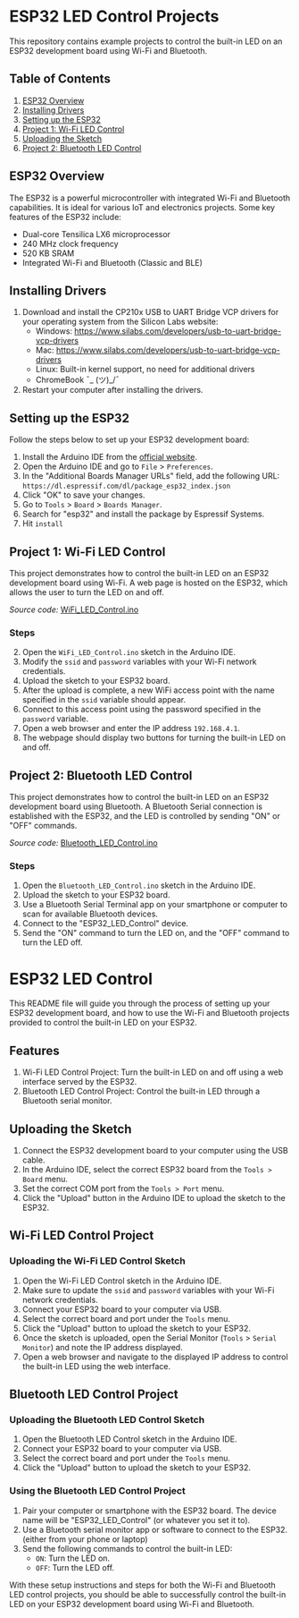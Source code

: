 # ESP32 LED Control Projects

This repository contains example projects to control the built-in LED on an ESP32 development board using Wi-Fi and Bluetooth.

## Table of Contents

1. [ESP32 Overview](#esp32-overview)
2. [Installing Drivers](#installing-drivers)
3. [Setting up the ESP32](#setting-up-the-esp32)
4. [Project 1: Wi-Fi LED Control](#project-1-wi-fi-led-control)
5. [Uploading the Sketch](#uploading-the-sketch)
6. [Project 2: Bluetooth LED Control](#project-2-bluetooth-led-control)

## ESP32 Overview

The ESP32 is a powerful microcontroller with integrated Wi-Fi and Bluetooth capabilities. It is ideal for various IoT and electronics projects. Some key features of the ESP32 include:

- Dual-core Tensilica LX6 microprocessor
- 240 MHz clock frequency
- 520 KB SRAM
- Integrated Wi-Fi and Bluetooth (Classic and BLE)

## Installing Drivers

1. Download and install the CP210x USB to UART Bridge VCP drivers for your operating system from the Silicon Labs website:
   - Windows: https://www.silabs.com/developers/usb-to-uart-bridge-vcp-drivers
   - Mac: https://www.silabs.com/developers/usb-to-uart-bridge-vcp-drivers
   - Linux: Built-in kernel support, no need for additional drivers
   - ChromeBook ¯\_ (ツ)_/¯
2. Restart your computer after installing the drivers.


## Setting up the ESP32

Follow the steps below to set up your ESP32 development board:

1. Install the Arduino IDE from the [official website](https://www.arduino.cc/en/software).
2. Open the Arduino IDE and go to `File` > `Preferences`.
3. In the "Additional Boards Manager URLs" field, add the following URL:
   `https://dl.espressif.com/dl/package_esp32_index.json`
4. Click "OK" to save your changes.
5. Go to `Tools` > `Board` > `Boards Manager`.
6. Search for "esp32" and install the package by Espressif Systems.
7. Hit `install`

## Project 1: Wi-Fi LED Control

This project demonstrates how to control the built-in LED on an ESP32 development board using Wi-Fi. A web page is hosted on the ESP32, which allows the user to turn the LED on and off.

*Source code:* [WiFi_LED_Control.ino](./WiFi_LED_Control/)

### Steps

2. Open the `WiFi_LED_Control.ino` sketch in the Arduino IDE.
3. Modify the `ssid` and `password` variables with your Wi-Fi network credentials.
4. Upload the sketch to your ESP32 board.
5. After the upload is complete, a new WiFi access point with the name specified in the `ssid` variable should appear.
6. Connect to this access point using the password specified in the `password` variable.
7. Open a web browser and enter the IP address `192.168.4.1`.
8. The webpage should display two buttons for turning the built-in LED on and off.

## Project 2: Bluetooth LED Control

This project demonstrates how to control the built-in LED on an ESP32 development board using Bluetooth. A Bluetooth Serial connection is established with the ESP32, and the LED is controlled by sending "ON" or "OFF" commands.

*Source code:* [Bluetooth_LED_Control.ino](./Bluetooth_LED_Control/)

### Steps

1. Open the `Bluetooth_LED_Control.ino` sketch in the Arduino IDE.
2. Upload the sketch to your ESP32 board.
3. Use a Bluetooth Serial Terminal app on your smartphone or computer to scan for available Bluetooth devices.
4. Connect to the "ESP32_LED_Control" device.
5. Send the "ON" command to turn the LED on, and the "OFF" command to turn the LED off.

# ESP32 LED Control

This README file will guide you through the process of setting up your ESP32 development board, and how to use the Wi-Fi and Bluetooth projects provided to control the built-in LED on your ESP32.

## Features

1. Wi-Fi LED Control Project: Turn the built-in LED on and off using a web interface served by the ESP32.
2. Bluetooth LED Control Project: Control the built-in LED through a Bluetooth serial monitor.

## Uploading the Sketch

1. Connect the ESP32 development board to your computer using the USB cable.
2. In the Arduino IDE, select the correct ESP32 board from the `Tools > Board` menu.
3. Set the correct COM port from the `Tools > Port` menu.
4. Click the "Upload" button in the Arduino IDE to upload the sketch to the ESP32.

## Wi-Fi LED Control Project


### Uploading the Wi-Fi LED Control Sketch

1. Open the Wi-Fi LED Control sketch in the Arduino IDE.
2. Make sure to update the `ssid` and `password` variables with your Wi-Fi network credentials.
3. Connect your ESP32 board to your computer via USB.
4. Select the correct board and port under the `Tools` menu.
5. Click the "Upload" button to upload the sketch to your ESP32.
6. Once the sketch is uploaded, open the Serial Monitor (`Tools` > `Serial Monitor`) and note the IP address displayed.
7. Open a web browser and navigate to the displayed IP address to control the built-in LED using the web interface.

## Bluetooth LED Control Project

### Uploading the Bluetooth LED Control Sketch

1. Open the Bluetooth LED Control sketch in the Arduino IDE.
2. Connect your ESP32 board to your computer via USB.
3. Select the correct board and port under the `Tools` menu.
4. Click the "Upload" button to upload the sketch to your ESP32.

### Using the Bluetooth LED Control Project

1. Pair your computer or smartphone with the ESP32 board. The device name will be "ESP32_LED_Control" (or whatever you set it to).
2. Use a Bluetooth serial monitor app or software to connect to the ESP32. (either from your phone or laptop)
3. Send the following commands to control the built-in LED:
   - `ON`: Turn the LED on.
   - `OFF`: Turn the LED off.

With these setup instructions and steps for both the Wi-Fi and Bluetooth LED control projects, you should be able to successfully control the built-in LED on your ESP32 development board using Wi-Fi and Bluetooth.
